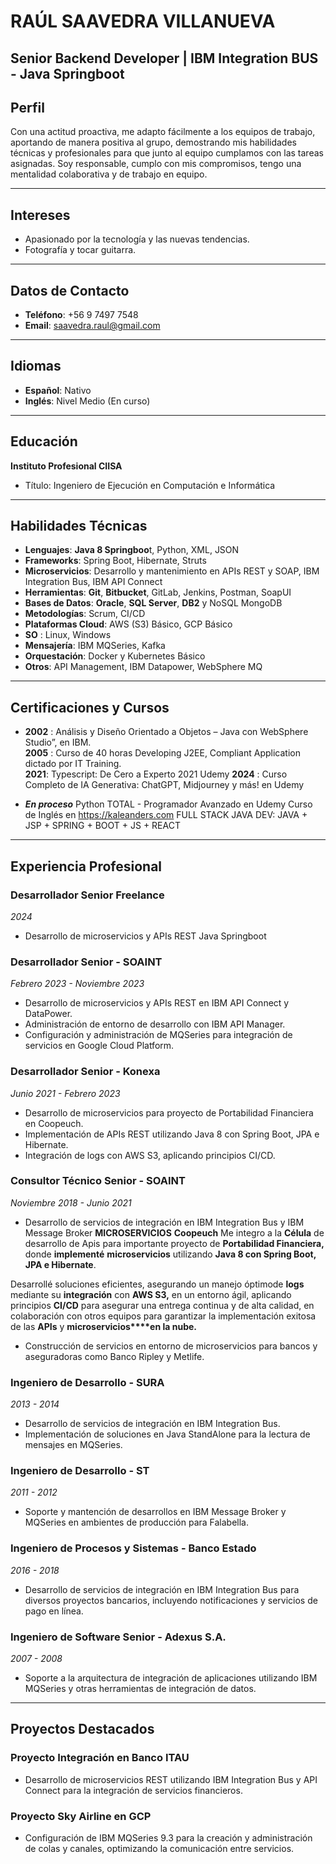 # RAÚL SAAVEDRA VILLANUEVA  
**Senior Backend Developer | IBM Integration BUS - Java Springboot**
---

## Perfil  
Con una actitud proactiva, me adapto fácilmente a los equipos de trabajo, aportando de manera positiva al grupo, demostrando mis habilidades técnicas y profesionales para que junto al equipo cumplamos con las tareas asignadas. Soy responsable, cumplo con mis compromisos, tengo una mentalidad colaborativa y de trabajo en equipo.

---
## Intereses  
- Apasionado por la tecnología y las nuevas tendencias.  
- Fotografía y tocar guitarra.  
---

## Datos de Contacto  
- **Teléfono**: +56 9 7497 7548  
- **Email**: saavedra.raul@gmail.com  

---

## Idiomas  
- **Español**: Nativo  
- **Inglés**: Nivel Medio (En curso)  

---

## Educación  
**Instituto Profesional CIISA**  
- Título: Ingeniero de Ejecución en Computación e Informática

---

## Habilidades Técnicas  
- **Lenguajes**: **Java 8 Springboo**t, Python, XML, JSON  
- **Frameworks**: Spring Boot, Hibernate, Struts  
- **Microservicios**: Desarrollo y mantenimiento en APIs REST y SOAP, IBM Integration Bus, IBM API Connect  
- **Herramientas**: **Git**, **Bitbucket**, GitLab, Jenkins, Postman, SoapUI  
- **Bases de Datos**: **Oracle**, **SQL Server**,  **DB2** y NoSQL MongoDB 
- **Metodologías**: Scrum, CI/CD  
- **Plataformas Cloud**: AWS (S3) Básico, GCP Básico
- **SO** : Linux, Windows  
- **Mensajería**: IBM MQSeries, Kafka  
- **Orquestación**: Docker y Kubernetes Básico 
- **Otros**: API Management, IBM Datapower, WebSphere MQ  

---
## Certificaciones y Cursos  

 - **2002** : Análisis y Diseño Orientado a Objetos – Java con WebSphere Studio”, en IBM.  
   **2005** : Curso de 40 horas Developing J2EE, Compliant Application dictado por IT Training.  
   **2021**: Typescript: De Cero a Experto 2021 Udemy 
   **2024** : Curso Completo de IA Generativa: ChatGPT, Midjourney y más! en Udemy 
   
 - ***En proceso***
   Python TOTAL - Programador Avanzado en Udemy 
   Curso de Inglés en https://kaleanders.com
   FULL STACK JAVA DEV: JAVA + JSP + SPRING + BOOT + JS + REACT
---  
## Experiencia Profesional  

### Desarrollador Senior Freelance   
_2024_  
- Desarrollo de microservicios y APIs REST Java Springboot


### Desarrollador Senior - **SOAINT**  
_Febrero 2023 - Noviembre 2023_  
- Desarrollo de microservicios y APIs REST en IBM API Connect y DataPower.
- Administración de entorno de desarrollo con IBM API Manager.
- Configuración y administración de MQSeries para integración de servicios en Google Cloud Platform.

### Desarrollador Senior - **Konexa**  
_Junio 2021 - Febrero 2023_  
- Desarrollo de microservicios para proyecto de Portabilidad Financiera en Coopeuch.
- Implementación de APIs REST utilizando Java 8 con Spring Boot, JPA e Hibernate.
- Integración de logs con AWS S3, aplicando principios CI/CD.

### Consultor Técnico Senior - **SOAINT**  
_Noviembre 2018 - Junio 2021_  
- Desarrollo de servicios de integración en IBM Integration Bus y IBM Message Broker
**MICROSERVICIOS**
**Coopeuch**
Me integro a la **Célula**  de desarrollo de Apis para importante proyecto de **Portabilidad Financiera,** donde **implementé** **microservicios** utilizando **Java 8 con Spring Boot, JPA e Hibernate**.

Desarrollé soluciones eficientes, asegurando un manejo óptimode **logs** mediante su **integración**  con **AWS S3,** en un entorno ágil, aplicando principios **CI/CD** para asegurar una entrega continua y de alta calidad, en colaboración con otros equipos para garantizar la implementación exitosa de las **APIs** y **microservicios****en la nube.**
- Construcción de servicios en entorno de microservicios para bancos y aseguradoras como Banco Ripley y Metlife.

### Ingeniero de Desarrollo - **SURA**  
_2013 - 2014_  
- Desarrollo de servicios de integración en IBM Integration Bus.
- Implementación de soluciones en Java StandAlone para la lectura de mensajes en MQSeries.

### Ingeniero de Desarrollo - **ST**  
_2011 - 2012_  
- Soporte y mantención de desarrollos en IBM Message Broker y MQSeries en ambientes de producción para Falabella.

### Ingeniero de Procesos y Sistemas - **Banco Estado**  
_2016 - 2018_  
- Desarrollo de servicios de integración en IBM Integration Bus para diversos proyectos bancarios, incluyendo notificaciones y servicios de pago en línea.

### Ingeniero de Software Senior - **Adexus S.A.**  
_2007 - 2008_  
- Soporte a la arquitectura de integración de aplicaciones utilizando IBM MQSeries y otras herramientas de integración de datos.
---
## Proyectos Destacados  
### Proyecto Integración en Banco ITAU  
- Desarrollo de microservicios REST utilizando IBM Integration Bus y API Connect para la integración de servicios financieros.

### Proyecto Sky Airline en GCP  
- Configuración de IBM MQSeries 9.3 para la creación y administración de colas y canales, optimizando la comunicación entre servicios.


<!--stackedit_data:
eyJoaXN0b3J5IjpbNTMzNjE5NjgsLTY3NDc4NTAxXX0=
-->